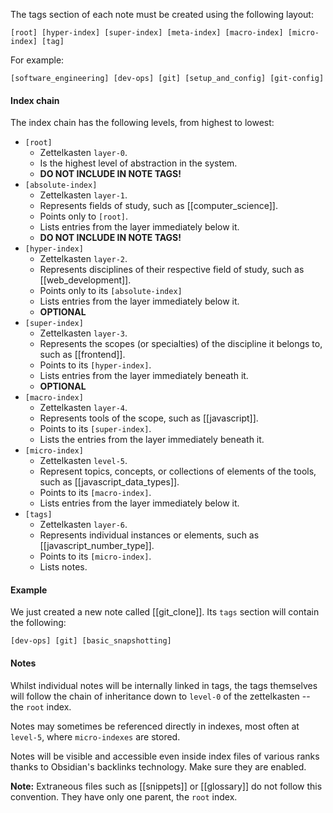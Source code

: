 The tags section of each note must be created using  the following layout:

```
[root] [hyper-index] [super-index] [meta-index] [macro-index] [micro-index] [tag]
```

For example:

```
[software_engineering] [dev-ops] [git] [setup_and_config] [git-config]
```

#### Index chain
The index chain has the following levels, from highest to lowest:
- `[root]`
	- Zettelkasten `layer-0`.
	- Is the highest level of abstraction in the system.
	- **DO NOT INCLUDE IN NOTE TAGS!**
- `[absolute-index]`
	- Zettelkasten `layer-1`.
	- Represents fields of study, such as [[computer_science]].
	- Points only to `[root]`.
	- Lists entries from the layer immediately below it.
	- **DO NOT INCLUDE IN NOTE TAGS!**
- `[hyper-index]`
	- Zettelkasten `layer-2`.
	- Represents disciplines of their respective field of study, such as [[web_development]].
	- Points only to its `[absolute-index]`
	- Lists entries from the layer immediately below it.
	- **OPTIONAL**
- `[super-index]`
	- Zettelkasten `layer-3`.
	- Represents the scopes (or specialties) of the discipline it belongs to, such as [[frontend]].
	- Points to its `[hyper-index]`.
	- Lists entries from the layer immediately beneath it.
	- **OPTIONAL**
- `[macro-index]`
	- Zettelkasten `layer-4`.
	- Represents tools of the scope, such as [[javascript]].
	- Points to its `[super-index]`.
	- Lists the entries from the layer immediately beneath it.
- `[micro-index]`
	- Zettelkasten `level-5`.
	- Represent topics, concepts, or collections of elements of the tools, such as [[javascript_data_types]]. 
	- Points to its `[macro-index]`.
	- Lists entries from the layer immediately below it.
- `[tags]`
	- Zettelkasten `layer-6`.
	- Represents individual instances or elements, such as [[javascript_number_type]].
	- Points to its `[micro-index]`.
	- Lists notes.

#### Example
We just created a new note called [[git_clone]]. Its `tags` section will contain the following:

```
[dev-ops] [git] [basic_snapshotting]
```

#### Notes
Whilst individual notes will be internally linked in tags, the tags themselves will follow the chain of inheritance down to `level-0` of the zettelkasten -- the `root` index.

Notes may sometimes be referenced directly in indexes, most often at `level-5`, where `micro-indexes` are stored.

Notes will be visible and accessible even inside index files of various ranks thanks to Obsidian's backlinks technology. Make sure they are enabled.

**Note:** Extraneous files such as [[snippets]] or [[glossary]] do not follow this convention. They have only one parent, the `root` index.